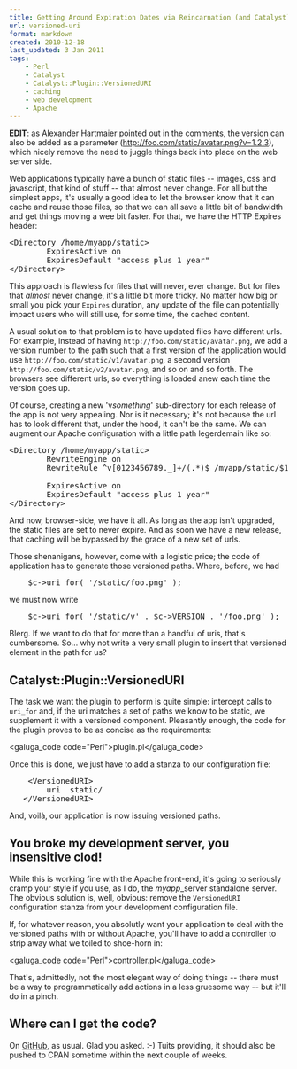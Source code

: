 ```yaml
---
title: Getting Around Expiration Dates via Reincarnation (and Catalyst)
url: versioned-uri
format: markdown
created: 2010-12-18
last_updated: 3 Jan 2011
tags:
    - Perl
    - Catalyst
    - Catalyst::Plugin::VersionedURI
    - caching
    - web development
    - Apache
---
```


**EDIT**: as Alexander Hartmaier pointed out in the comments, the version
can also be added as a parameter (http://foo.com/static/avatar.png?v=1.2.3),
which nicely remove the need to juggle things back into place 
on the web server side. 


Web applications typically have a bunch of static files -- images, css and
javascript, that kind of stuff -- that almost never change. For all but the
simplest apps, it's usually a good idea to let the browser know that it can
cache and reuse those files, so that we can all save a little bit of bandwidth
and get things moving a wee bit faster.  For that, we have the HTTP Expires
header:

<pre code="plain">
&lt;Directory /home/myapp/static>
        ExpiresActive on
        ExpiresDefault "access plus 1 year"
&lt;/Directory>
</pre>

This approach is flawless for files that will never, ever change.
 But for files that *almost* never change, it's
a little bit more tricky.  No matter how big or small you pick your `Expires` duration,
any update of the file can potentially impact users who will still use, for
some time, the cached content.

A usual solution to that problem is to have updated files have different urls.
For example, instead of having `http://foo.com/static/avatar.png`, we 
add a version number to the path such that a first version of the application
would use `http://foo.com/static/v1/avatar.png`, a second version  
`http://foo.com/static/v2/avatar.png`, and so on and so forth.
The browsers see different urls, so everything is loaded anew each time
the version goes up.

Of course, creating a new 'v<i>something</i>' sub-directory for each release of the
app is not very appealing. Nor is it necessary; it's not because
the url has to look different that, under the hood, it can't be the same.
We can augment our Apache configuration with a little path legerdemain
like so:

<pre code="plain">
&lt;Directory /home/myapp/static>
        RewriteEngine on
        RewriteRule ^v[0123456789._]+/(.*)$ /myapp/static/$1 [PT]

        ExpiresActive on
        ExpiresDefault "access plus 1 year"
&lt;/Directory>
</pre>

And now, browser-side, we have it all. As long as the app isn't upgraded, the
static files are set to never expire. And as soon we have a new release, 
that caching will be bypassed by the grace of a new set of urls.

Those shenanigans, however, come with a logistic price; the code of application
has to generate those versioned paths.  Where, before, we had

<pre code="Perl">
    $c->uri_for( '/static/foo.png' );
</pre>

we must now write

<pre code="Perl">
    $c->uri_for( '/static/v' . $c->VERSION . '/foo.png' );
</pre>

Blerg. If we want to do that for more than a handful of uris, that's cumbersome.
So... why not write a very small plugin to insert that versioned element in
the path for us?

## Catalyst::Plugin::VersionedURI

The task we want the plugin to perform is quite simple: intercept calls
to `uri_for` and, if the uri matches a set of paths we know to be
static, we supplement it with a versioned component. Pleasantly enough, the code
for the plugin proves to be as concise as the requirements:

<galuga_code code="Perl">plugin.pl</galuga_code>

Once this is done, we just have to add a stanza to our configuration file:

<pre code="plain">
    &lt;VersionedURI>
        uri  static/
   &lt;/VersionedURI>
</pre>

And, voilà, our application is now issuing versioned paths.

## You broke my development server, you insensitive clod!

While this is working fine with the Apache front-end, it's going to
seriously cramp your style if you use, as I do, the *myapp*_server standalone
server. The obvious solution is, well, obvious: remove the `VersionedURI`
configuration stanza from your development configuration file. 

If, for
whatever reason, you absolutly want your application to deal  with the
versioned paths with or without Apache, you'll have to add a controller 
to strip away what we toiled to shoe-horn in:

<galuga_code code="Perl">controller.pl</galuga_code>

That's, admittedly, not the most elegant way of doing things -- there must be a
way to programmatically add actions in a less gruesome way -- but it'll do in a
pinch.

## Where can I get the code?

On [GitHub](http://github.com/yanick/Catalyst-Plugin-VersionedURI), as usual. Glad you asked. :-)
Tuits providing, it should also be pushed to CPAN sometime within the next couple of weeks.

